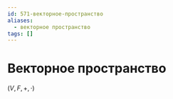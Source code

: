 ```yaml
---
id: 571-векторное-пространство
aliases:
  - векторное пространство
tags: []
---
```


# Векторное пространство
$(V, F, +, \cdot)$

